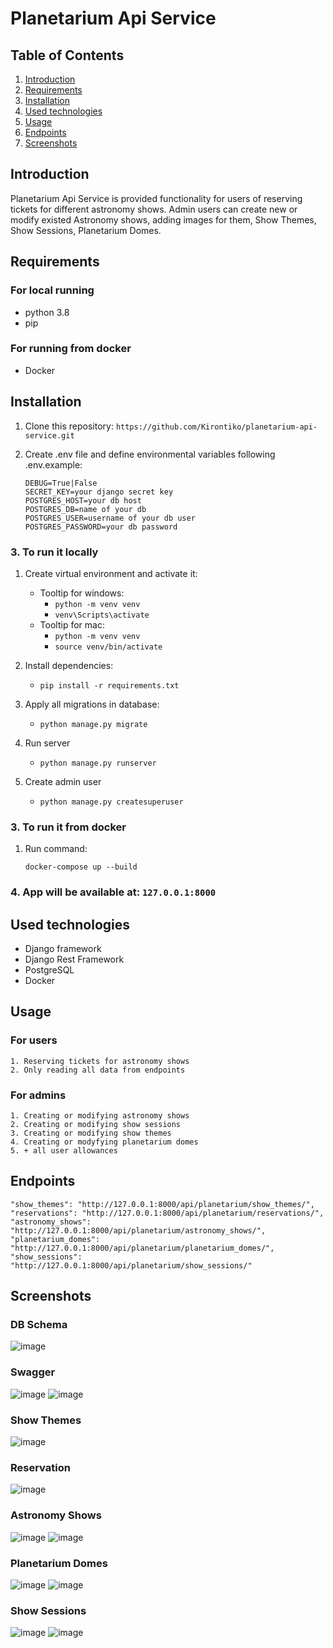 # Planetarium Api Service

## Table of Contents
 1. [Introduction](#introduction)
 2. [Requirements](#requirements)
 3. [Installation](#installation)
 4. [Used technologies](#used-technologies)
 5. [Usage](#usage)
 6. [Endpoints](#endpoints) 
 7. [Screenshots](#screenshots) 


## Introduction
Planetarium Api Service is provided functionality for users of reserving
tickets for different astronomy shows. Admin users can create new or modify 
existed Astronomy shows, adding images for them, Show Themes, Show Sessions, 
Planetarium Domes.


## Requirements
### For local running
* python 3.8
* pip

### For running from docker
* Docker

## Installation
1. Clone this repository:
    ```https://github.com/Kirontiko/planetarium-api-service.git```

 2. Create .env file and define environmental variables following .env.example:
    ```
    DEBUG=True|False
    SECRET_KEY=your django secret key
    POSTGRES_HOST=your db host
    POSTGRES_DB=name of your db
    POSTGRES_USER=username of your db user
    POSTGRES_PASSWORD=your db password
    ```
 ### 3. To run it locally
1. Create virtual environment and activate it:
   * Tooltip for windows:
     - ```python -m venv venv``` 
     - ```venv\Scripts\activate```
   * Tooltip for mac:
     - ```python -m venv venv```
     - ```source venv/bin/activate```

2. Install dependencies:
    - ```pip install -r requirements.txt```
3. Apply all migrations in database:
   - ```python manage.py migrate```
4. Run server
   - ```python manage.py runserver```
5. Create admin user
   - ```python manage.py createsuperuser```

### 3. To run it from docker
1. Run command:
      ```
      docker-compose up --build
      ```
### 4. App will be available at: ```127.0.0.1:8000```



## Used technologies
- Django framework
- Django Rest Framework
- PostgreSQL
- Docker


## Usage
### For users
    1. Reserving tickets for astronomy shows
    2. Only reading all data from endpoints
### For admins
    1. Creating or modifying astronomy shows
    2. Creating or modifying show sessions
    3. Creating or modifying show themes
    4. Creating or modyfying planetarium domes
    5. + all user allowances

## Endpoints
    "show_themes": "http://127.0.0.1:8000/api/planetarium/show_themes/",
    "reservations": "http://127.0.0.1:8000/api/planetarium/reservations/",
    "astronomy_shows": "http://127.0.0.1:8000/api/planetarium/astronomy_shows/",
    "planetarium_domes": "http://127.0.0.1:8000/api/planetarium/planetarium_domes/",
    "show_sessions": "http://127.0.0.1:8000/api/planetarium/show_sessions/"

## Screenshots

### DB Schema
![image](https://github.com/Kirontiko/planetarium-api-service/assets/90575903/7442b3ac-7809-4e30-b08c-f5ea6b4fb777)

### Swagger
![image](https://github.com/Kirontiko/planetarium-api-service/assets/90575903/78e6d90c-06c0-4fb0-8ae7-44d09ea8db1e)
![image](https://github.com/Kirontiko/planetarium-api-service/assets/90575903/d685095f-26ee-4a59-b1bf-3471bce1b8ca)
### Show Themes

![image](https://github.com/Kirontiko/planetarium-api-service/assets/90575903/80f81974-1667-4da1-9ea2-db1167423965)

### Reservation
![image](https://github.com/Kirontiko/planetarium-api-service/assets/90575903/bcc342f8-6ae8-406c-b9a5-6744b40f7b3b)

### Astronomy Shows

![image](https://github.com/Kirontiko/planetarium-api-service/assets/90575903/4f304a54-55ea-4ce3-9564-876707f63994)
![image](https://github.com/Kirontiko/planetarium-api-service/assets/90575903/0736dba4-fdb5-4055-bff9-b5821225aa73)


### Planetarium Domes

![image](https://github.com/Kirontiko/planetarium-api-service/assets/90575903/5f1a4f30-9da5-49fc-adc5-d45156ab25b1)
![image](https://github.com/Kirontiko/planetarium-api-service/assets/90575903/1cbe1064-cc15-4579-8366-552df762832a)



### Show Sessions
![image](https://github.com/Kirontiko/planetarium-api-service/assets/90575903/d1f76a6a-d5ff-4a0c-bf6b-41f1c06a0b84)
![image](https://github.com/Kirontiko/planetarium-api-service/assets/90575903/87a93bdd-cbaf-4e60-a3c4-e18323ff9cdc)
